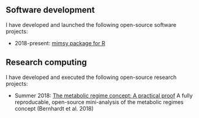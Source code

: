 ## Software development
I have developed and launched the following open-source software projects:
* 2018-present: [mimsy package for R](https://michelleckelly.github.io/mimsy/)

## Research computing
I have developed and executed the following open-source research projects:
* Summer 2018: [The metabolic regime concept: A practical proof](https://github.com/michelleckelly/Kelly_dcei/blob/master/FinalProject/FinalProject.pdf) A fully reproducable, open-source mini-analysis of the metabolic regimes concept (Bernhardt et al. 2018)

